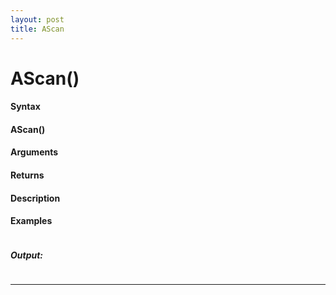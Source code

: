 ```yaml
---
layout: post
title: AScan
---
```


# AScan()


#### Syntax

#### AScan()

#### Arguments

#### Returns

#### Description

#### Examples

```

```

##### Output:

```

```

---